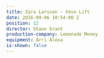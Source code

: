 ```yaml
---
title: Zara Larsson - Vevo Lift
date: 2016-09-06 18:54:00 Z
position: 12
director: Shaun Grant
production-company: Lemonade Money
equipment: Arri Alexa
is-shown: false
---
```


